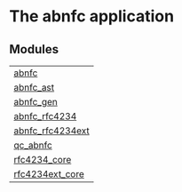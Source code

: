 

# The abnfc application #


## Modules ##


<table width="100%" border="0" summary="list of modules">
<tr><td><a href="abnfc.md" class="module">abnfc</a></td></tr>
<tr><td><a href="abnfc_ast.md" class="module">abnfc_ast</a></td></tr>
<tr><td><a href="abnfc_gen.md" class="module">abnfc_gen</a></td></tr>
<tr><td><a href="abnfc_rfc4234.md" class="module">abnfc_rfc4234</a></td></tr>
<tr><td><a href="abnfc_rfc4234ext.md" class="module">abnfc_rfc4234ext</a></td></tr>
<tr><td><a href="qc_abnfc.md" class="module">qc_abnfc</a></td></tr>
<tr><td><a href="rfc4234_core.md" class="module">rfc4234_core</a></td></tr>
<tr><td><a href="rfc4234ext_core.md" class="module">rfc4234ext_core</a></td></tr></table>

